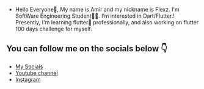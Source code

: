 - Hello Everyone👋, My name is Amir and my nickname is Flexz. I'm SoftWare Engineering Student👨‍💻. I’m interested in  Dart/Flutter.! Presently, I'm  learning flutter📱 professionally, and also working on flutter 100 days challenge for myself.

## You can follow me on the socials below 👇
* [My Socials](https://znap.link/CodeWithFlexz)
* [Youtube channel](https://www.youtube.com/channel/UCLVrYXt3SL9rT-IcDmgU9Wg)
* [Instagram](https://instagram.com/codewithflexz)



